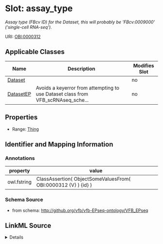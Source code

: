 

# Slot: assay_type


_Assay type (FBcv ID) for the Dataset, this will probably be 'FBcv:0009000' ('single-cell RNA-seq')._



URI: [OBI:0000312](http://purl.obolibrary.org/obo/OBI_0000312)



<!-- no inheritance hierarchy -->





## Applicable Classes

| Name | Description | Modifies Slot |
| --- | --- | --- |
| [Dataset](Dataset.md) |  |  no  |
| [DatasetEP](DatasetEP.md) | Avoids a keyerror from attempting to use Dataset class from VFB_scRNAseq_sche... |  no  |







## Properties

* Range: [Thing](Thing.md)





## Identifier and Mapping Information





### Annotations

| property | value |
| --- | --- |
| owl.fstring | ClassAssertion( ObjectSomeValuesFrom( OBI:0000312 {V} ) {id} ) |



### Schema Source


* from schema: http://github.org/vfb/vfb-EPseq-ontology/VFB_EPseq




## LinkML Source

<details>
```yaml
name: assay_type
annotations:
  owl.fstring:
    tag: owl.fstring
    value: ClassAssertion( ObjectSomeValuesFrom( OBI:0000312 {V} ) {id} )
description: Assay type (FBcv ID) for the Dataset, this will probably be 'FBcv:0009000'
  ('single-cell RNA-seq').
from_schema: http://github.org/vfb/vfb-EPseq-ontology/VFB_EPseq
rank: 1000
slot_uri: OBI:0000312
alias: assay_type
owner: Dataset
domain_of:
- Dataset
range: Thing

```
</details>